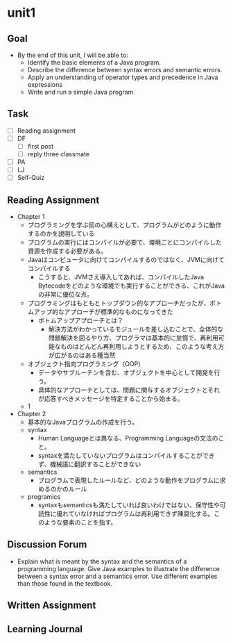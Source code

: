 # unit1

## Goal

- By the end of this unit, I will be able to:
  - Identify the basic elements of a Java program.
  - Describe the difference between syntax errors and semantic errors.
  - Apply an understanding of operator types and precedence in Java expressions
  - Write and run a simple Java program.

## Task

- [ ] Reading assignment
- [ ] DF
  - [ ] first post
  - [ ] reply three classmate
- [ ] PA
- [ ] LJ
- [ ] Self-Quiz

## Reading Assignment

- Chapter 1
  - プログラミングを学ぶ前の心構えとして、プログラムがどのように動作するのかを説明している
  - プログラムの実行にはコンパイルが必要で、環境ごとにコンパイルした資源を作成する必要がある。
  - Javaはコンピュータに向けてコンパイルするのではなく、JVMに向けてコンパイルする
    - こうすると、JVMさえ導入してあれば、コンパイルしたJava Bytecodeをどのような環境でも実行することができる、これがJavaの非常に優位な点。
  - プログラミングはもともとトップダウン的なアプローチだったが、ボトムアップ的なアプローチが標準的なものになってきた
    - ボトムアップアプローチとは？
      - 解決方法がわかっているモジュールを差し込むことで、全体的な問題解決を図るやり方、プログラマは基本的に怠惰で、再利用可能なものはどんどん再利用しようとするため、このような考え方が広がるのはある種当然
  - オブジェクト指向プログラミング（OOP）
    - データやサブルーチンを含む、オブジェクトを中心として開発を行う。
    - 具体的なアプローチとしては、問題に関与するオブジェクトとそれが応答すべきメッセージを特定することから始まる。
  - 1
- Chapter 2
  - 基本的なJavaプログラムの作成を行う。
  - syntax
    - Human Languageとは異なる、Programming Languageの文法のこと。
    - syntaxを満たしていないプログラムはコンパイルすることができず、機械語に翻訳することができない
  - semantics
    - プログラムで表現したルールなど、どのような動作をプログラムに求めるのかのルール
  - programics
    - syntaxもsemanticsも満たしていれば良いわけではない、保守性や可読性に優れていなければプログラムは再利用できず陳腐化する。このような要素のことを指す。

## Discussion Forum

- Explain what is meant by the syntax and the semantics of a programming language. Give Java examples to illustrate the difference between a syntax error and a semantics error. Use different examples than those found in the textbook.

## Written Assignment

## Learning Journal
